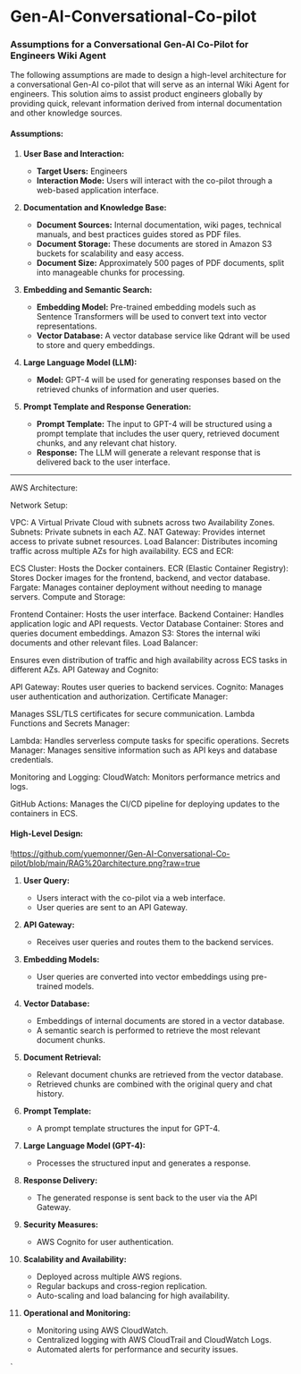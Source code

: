 # Gen-AI-Conversational-Co-pilot

### Assumptions for a Conversational Gen-AI Co-Pilot for Engineers Wiki Agent

The following assumptions are made to design a high-level architecture for a conversational Gen-AI co-pilot that will serve as an internal Wiki Agent for engineers. This solution aims to assist product engineers globally by providing quick, relevant information derived from internal documentation and other knowledge sources.

#### Assumptions:

1. **User Base and Interaction:**
   - **Target Users:** Engineers
   - **Interaction Mode:** Users will interact with the co-pilot through a web-based application interface.

2. **Documentation and Knowledge Base:**
   - **Document Sources:** Internal documentation, wiki pages, technical manuals, and best practices guides stored as PDF files.
   - **Document Storage:** These documents are stored in Amazon S3 buckets for scalability and easy access.
   - **Document Size:** Approximately 500 pages of PDF documents, split into manageable chunks for processing.

3. **Embedding and Semantic Search:**
   - **Embedding Model:** Pre-trained embedding models such as Sentence Transformers will be used to convert text into vector representations.
   - **Vector Database:** A vector database service like Qdrant will be used to store and query embeddings.

4. **Large Language Model (LLM):**
   - **Model:** GPT-4 will be used for generating responses based on the retrieved chunks of information and user queries.

5. **Prompt Template and Response Generation:**
   - **Prompt Template:** The input to GPT-4 will be structured using a prompt template that includes the user query, retrieved document chunks, and any relevant chat history.
   - **Response:** The LLM will generate a relevant response that is delivered back to the user interface.


-----------------------------------

AWS Architecture:

Network Setup:

VPC: A Virtual Private Cloud with subnets across two Availability Zones.
Subnets: Private subnets in each AZ.
NAT Gateway: Provides internet access to private subnet resources.
Load Balancer: Distributes incoming traffic across multiple AZs for high availability.
ECS and ECR:

ECS Cluster: Hosts the Docker containers.
ECR (Elastic Container Registry): Stores Docker images for the frontend, backend, and vector database.
Fargate: Manages container deployment without needing to manage servers.
Compute and Storage:

Frontend Container: Hosts the user interface.
Backend Container: Handles application logic and API requests.
Vector Database Container: Stores and queries document embeddings.
Amazon S3: Stores the internal wiki documents and other relevant files.
Load Balancer:

Ensures even distribution of traffic and high availability across ECS tasks in different AZs.
API Gateway and Cognito:

API Gateway: Routes user queries to backend services.
Cognito: Manages user authentication and authorization.
Certificate Manager:

Manages SSL/TLS certificates for secure communication.
Lambda Functions and Secrets Manager:

Lambda: Handles serverless compute tasks for specific operations.
Secrets Manager: Manages sensitive information such as API keys and database credentials.

Monitoring and Logging:
CloudWatch: Monitors performance metrics and logs.


GitHub Actions: Manages the CI/CD pipeline for deploying updates to the containers in ECS.

#### High-Level Design:
!https://github.com/yuemonner/Gen-AI-Conversational-Co-pilot/blob/main/RAG%20architecture.png?raw=true

1. **User Query:**
   - Users interact with the co-pilot via a web interface.
   - User queries are sent to an API Gateway.

2. **API Gateway:**
   - Receives user queries and routes them to the backend services.

3. **Embedding Models:**
   - User queries are converted into vector embeddings using pre-trained models.

4. **Vector Database:**
   - Embeddings of internal documents are stored in a vector database.
   - A semantic search is performed to retrieve the most relevant document chunks.

5. **Document Retrieval:**
   - Relevant document chunks are retrieved from the vector database.
   - Retrieved chunks are combined with the original query and chat history.

6. **Prompt Template:**
   - A prompt template structures the input for GPT-4.

7. **Large Language Model (GPT-4):**
   - Processes the structured input and generates a response.

8. **Response Delivery:**
   - The generated response is sent back to the user via the API Gateway.

9. **Security Measures:**
   - AWS Cognito for user authentication.

10. **Scalability and Availability:**
    - Deployed across multiple AWS regions.
    - Regular backups and cross-region replication.
    - Auto-scaling and load balancing for high availability.

11. **Operational and Monitoring:**
    - Monitoring using AWS CloudWatch.
    - Centralized logging with AWS CloudTrail and CloudWatch Logs.
    - Automated alerts for performance and security issues.


`
